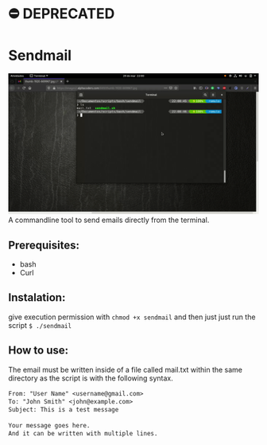# ⛔️ DEPRECATED
# Sendmail
![gif](https://raw.githubusercontent.com/PinheiroCosta/MyScripts/main/images/sendmail.gif)
A commandline tool to send emails directly from the terminal.

## Prerequisites: 
* bash
* Curl  

## Instalation: 
give execution permission with ```chmod +x sendmail``` and then just just run the script ```$ ./sendmail``` 

## How to use: 
The email must be written inside of a file called mail.txt within the same directory as the script is with the following syntax.

```
From: "User Name" <username@gmail.com>
To: "John Smith" <john@example.com>
Subject: This is a test message

Your message goes here.
And it can be written with multiple lines.
```
